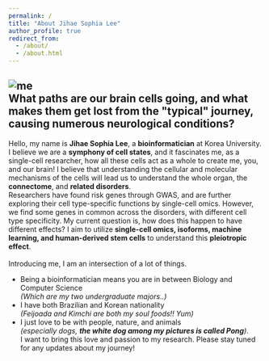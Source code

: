 ```yaml
---
permalink: /
title: "About Jihae Sophia Lee"
author_profile: true
redirect_from: 
  - /about/
  - /about.html
---
```

![me](https://esoap.github.io/images/title_image.png) <br>
What paths are our brain cells going, and what makes them get lost from the "typical" journey, causing numerous neurological conditions?
-----
Hello, my name is **Jihae Sophia Lee**, a **bioinformatician** at Korea University. <br>
I believe we are a **symphony of cell states**, and it fascinates me, as a single-cell researcher, how all these cells act as a whole to create me, you, and our brain! I believe that understanding the cellular and molecular mechanisms of the cells will lead us to understand the whole organ, the **connectome**, and **related disorders**. <br>
Researchers have found risk genes through GWAS, and are further exploring their cell type-specific functions by single-cell omics. However, we find some genes in common across the disorders, with different cell type specificity. My current question is, how does this happen to have different effects? I aim to utilize **single-cell omics, isoforms, machine learning, and human-derived stem cells** to understand this **pleiotropic effect**.<br><br>
Introducing me, I am an intersection of a lot of things. <br>

* Being a bioinformatician means you are in between Biology and Computer Science <br>
*(Which are my two undergraduate majors..)*
* I have both Brazilian and Korean nationality 
<br> *(Feijoada and Kimchi are both my soul foods!! Yum)* 
* I just love to be with people, nature, and animals <br>*(especially dogs, **the white dog among my pictures is called Pong**)*. <br>
I want to bring this love and passion to my research. Please stay tuned for any updates about my journey!